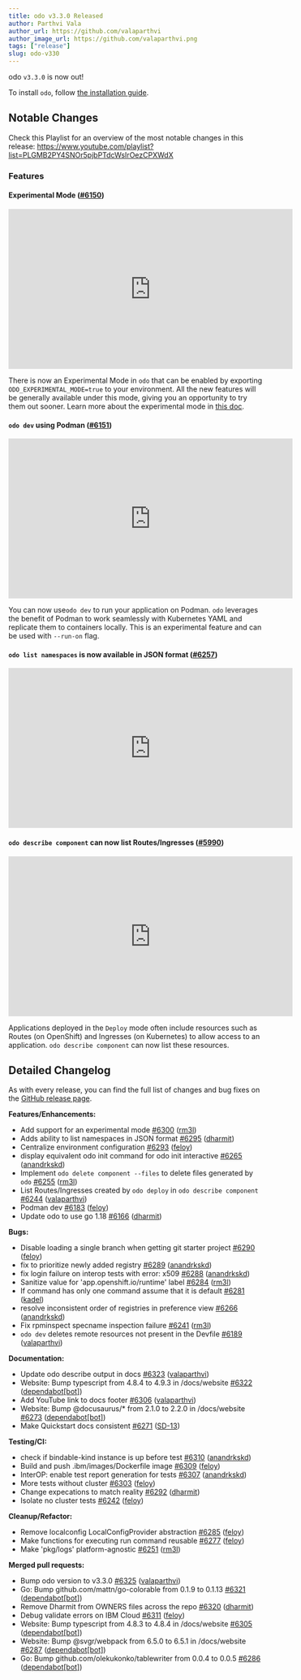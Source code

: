 ```yaml
---
title: odo v3.3.0 Released
author: Parthvi Vala
author_url: https://github.com/valaparthvi
author_image_url: https://github.com/valaparthvi.png
tags: ["release"]
slug: odo-v330
---
```


odo `v3.3.0` is now out!

<!--truncate-->

To install `odo`, follow [the installation guide](../docs/overview/installation).

## Notable Changes

Check this Playlist for an overview of the most notable changes in this release:
https://www.youtube.com/playlist?list=PLGMB2PY4SNOr5pjbPTdcWsIrOezCPXWdX

### Features

#### Experimental Mode ([#6150](https://github.com/redhat-developer/odo/pull/6150))

<iframe width="560" height="315" src="https://www.youtube.com/embed/SkrkvQew2X0" title="Experimental Mode" frameborder="0" allow="accelerometer; autoplay; clipboard-write; encrypted-media; gyroscope; picture-in-picture" allowfullscreen></iframe>

There is now an Experimental Mode in `odo` that can be enabled by exporting `ODO_EXPERIMENTAL_MODE=true` to your environment. All the new features will be generally available under this mode, giving you an opportunity to try them out sooner.
Learn more about the experimental mode in [this doc](../docs/user-guides/advanced/experimental-mode).

#### `odo dev` using Podman  ([#6151](https://github.com/redhat-developer/odo/pull/6151))
<iframe width="560" height="315" src="https://www.youtube.com/embed/EmN_hGkOHX4?list=PLGMB2PY4SNOr5pjbPTdcWsIrOezCPXWdX" title="odo dev using podman" frameborder="0" allow="accelerometer; autoplay; clipboard-write; encrypted-media; gyroscope; picture-in-picture" allowfullscreen></iframe>

You can now use`odo dev` to run your application on Podman. `odo` leverages the benefit of Podman to work seamlessly with Kubernetes YAML and replicate them to containers locally.
This is an experimental feature and can be used with `--run-on` flag.

#### `odo list namespaces` is now available in JSON format ([\#6257](https://github.com/redhat-developer/odo/pull/6257))
<iframe width="560" height="315" src="https://www.youtube.com/embed/acOgepAlKGI?list=PLGMB2PY4SNOr5pjbPTdcWsIrOezCPXWdX" title="JSON Output for 'odo list namespaces'" frameborder="0" allow="accelerometer; autoplay; clipboard-write; encrypted-media; gyroscope; picture-in-picture" allowfullscreen></iframe>

#### `odo describe component` can now list Routes/Ingresses ([\#5990](https://github.com/redhat-developer/odo/pull/5990))

<iframe width="560" height="315" src="https://www.youtube.com/embed/cRA5uaMSQ_4?list=PLGMB2PY4SNOr5pjbPTdcWsIrOezCPXWdX" title="`odo describe component`: List Routes/Ingresses deployed by odo deploy" frameborder="0" allow="accelerometer; autoplay; clipboard-write; encrypted-media; gyroscope; picture-in-picture" allowfullscreen></iframe>

Applications deployed in the `Deploy` mode often include resources such as Routes (on OpenShift) and Ingresses (on Kubernetes) to allow access to an application.
`odo describe component` can now list these resources. 

## Detailed Changelog

As with every release, you can find the full list of changes and bug fixes on the [GitHub release page](https://github.com/redhat-developer/odo/releases/tag/v3.3.0).

**Features/Enhancements:**

- Add support for an experimental mode [\#6300](https://github.com/redhat-developer/odo/pull/6300) ([rm3l](https://github.com/rm3l))
- Adds ability to list namespaces in JSON format [\#6295](https://github.com/redhat-developer/odo/pull/6295) ([dharmit](https://github.com/dharmit))
- Centralize environment configuration [\#6293](https://github.com/redhat-developer/odo/pull/6293) ([feloy](https://github.com/feloy))
- display equivalent odo init command for odo init interactive [\#6265](https://github.com/redhat-developer/odo/pull/6265) ([anandrkskd](https://github.com/anandrkskd))
- Implement `odo delete component --files` to delete files generated by `odo` [\#6255](https://github.com/redhat-developer/odo/pull/6255) ([rm3l](https://github.com/rm3l))
- List Routes/Ingresses created by `odo deploy` in `odo describe component` [\#6244](https://github.com/redhat-developer/odo/pull/6244) ([valaparthvi](https://github.com/valaparthvi))
- Podman dev [\#6183](https://github.com/redhat-developer/odo/pull/6183) ([feloy](https://github.com/feloy))
- Update odo to use go 1.18 [\#6166](https://github.com/redhat-developer/odo/pull/6166) ([dharmit](https://github.com/dharmit))

**Bugs:**

- Disable loading a single branch when getting git starter project [\#6290](https://github.com/redhat-developer/odo/pull/6290) ([feloy](https://github.com/feloy))
- fix to prioritize newly added registry [\#6289](https://github.com/redhat-developer/odo/pull/6289) ([anandrkskd](https://github.com/anandrkskd))
- fix login failure on interop tests with error: x509 [\#6288](https://github.com/redhat-developer/odo/pull/6288) ([anandrkskd](https://github.com/anandrkskd))
- Sanitize value for 'app.openshift.io/runtime' label [\#6284](https://github.com/redhat-developer/odo/pull/6284) ([rm3l](https://github.com/rm3l))
- If command has only one command assume that it is default [\#6281](https://github.com/redhat-developer/odo/pull/6281) ([kadel](https://github.com/kadel))
- resolve inconsistent order of registries in preference view [\#6266](https://github.com/redhat-developer/odo/pull/6266) ([anandrkskd](https://github.com/anandrkskd))
- Fix rpminspect specname inspection failure [\#6241](https://github.com/redhat-developer/odo/pull/6241) ([rm3l](https://github.com/rm3l))
- `odo dev` deletes remote resources not present in the Devfile [\#6189](https://github.com/redhat-developer/odo/pull/6189) ([valaparthvi](https://github.com/valaparthvi))

**Documentation:**

- Update odo describe output in docs [\#6323](https://github.com/redhat-developer/odo/pull/6323) ([valaparthvi](https://github.com/valaparthvi))
- Website: Bump typescript from 4.8.4 to 4.9.3 in /docs/website [\#6322](https://github.com/redhat-developer/odo/pull/6322) ([dependabot[bot]](https://github.com/apps/dependabot))
- Add YouTube link to docs footer [\#6306](https://github.com/redhat-developer/odo/pull/6306) ([valaparthvi](https://github.com/valaparthvi))
- Website: Bump @docusaurus/\* from 2.1.0 to 2.2.0 in /docs/website [\#6273](https://github.com/redhat-developer/odo/pull/6273) ([dependabot[bot]](https://github.com/apps/dependabot))
- Make Quickstart docs consistent [\#6271](https://github.com/redhat-developer/odo/pull/6271) ([SD-13](https://github.com/SD-13))

**Testing/CI:**

- check if bindable-kind instance is up before test [\#6310](https://github.com/redhat-developer/odo/pull/6310) ([anandrkskd](https://github.com/anandrkskd))
- Build and push .ibm/images/Dockerfile image [\#6309](https://github.com/redhat-developer/odo/pull/6309) ([feloy](https://github.com/feloy))
- InterOP: enable test report generation for tests [\#6307](https://github.com/redhat-developer/odo/pull/6307) ([anandrkskd](https://github.com/anandrkskd))
- More tests without cluster [\#6303](https://github.com/redhat-developer/odo/pull/6303) ([feloy](https://github.com/feloy))
- Change expecations to match reality [\#6292](https://github.com/redhat-developer/odo/pull/6292) ([dharmit](https://github.com/dharmit))
- Isolate no cluster tests [\#6242](https://github.com/redhat-developer/odo/pull/6242) ([feloy](https://github.com/feloy))

**Cleanup/Refactor:**

- Remove localconfig LocalConfigProvider abstraction [\#6285](https://github.com/redhat-developer/odo/pull/6285) ([feloy](https://github.com/feloy))
- Make functions for executing run command reusable [\#6277](https://github.com/redhat-developer/odo/pull/6277) ([feloy](https://github.com/feloy))
- Make 'pkg/logs' platform-agnostic [\#6251](https://github.com/redhat-developer/odo/pull/6251) ([rm3l](https://github.com/rm3l))

**Merged pull requests:**

- Bump odo version to v3.3.0 [\#6325](https://github.com/redhat-developer/odo/pull/6325) ([valaparthvi](https://github.com/valaparthvi))
- Go: Bump github.com/mattn/go-colorable from 0.1.9 to 0.1.13 [\#6321](https://github.com/redhat-developer/odo/pull/6321) ([dependabot[bot]](https://github.com/apps/dependabot))
- Remove Dharmit from OWNERS files across the repo [\#6320](https://github.com/redhat-developer/odo/pull/6320) ([dharmit](https://github.com/dharmit))
- Debug validate errors on IBM Cloud [\#6311](https://github.com/redhat-developer/odo/pull/6311) ([feloy](https://github.com/feloy))
- Website: Bump typescript from 4.8.3 to 4.8.4 in /docs/website [\#6305](https://github.com/redhat-developer/odo/pull/6305) ([dependabot[bot]](https://github.com/apps/dependabot))
- Website: Bump @svgr/webpack from 6.5.0 to 6.5.1 in /docs/website [\#6287](https://github.com/redhat-developer/odo/pull/6287) ([dependabot[bot]](https://github.com/apps/dependabot))
- Go: Bump github.com/olekukonko/tablewriter from 0.0.4 to 0.0.5 [\#6286](https://github.com/redhat-developer/odo/pull/6286) ([dependabot[bot]](https://github.com/apps/dependabot))

